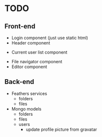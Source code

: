 # TODO #

## Front-end ##
+ Login component (just use static html)
+ Header component
- Current user list component
+ File navigator component
+ Editor component

## Back-end ##
+ Feathers services
  + folders
  + files
+ Mongo models
  + folders
  + files
  + users
    + update profile picture from gravatar
